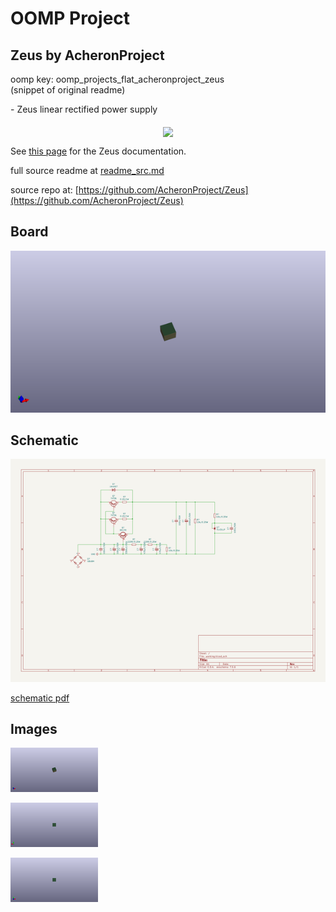# OOMP Project  
## Zeus  by AcheronProject  
  
oomp key: oomp_projects_flat_acheronproject_zeus  
(snippet of original readme)  
  
﻿- Zeus linear rectified power supply  
  
<p align="center">  
  <img align="middle" src="https://raw.githubusercontent.com/Gondolindrim/acheronLibrary/master/graphics/acheronLong.png"  width="400">   
</p>  
  
See [this page](https://gondolindrim.github.io/AcheronDocs/Zeus/inrto.html) for the Zeus documentation.  
  
  full source readme at [readme_src.md](readme_src.md)  
  
source repo at: [https://github.com/AcheronProject/Zeus](https://github.com/AcheronProject/Zeus)  
## Board  
  
[![working_3d.png](working_3d_600.png)](working_3d.png)  
## Schematic  
  
[![working_schematic.png](working_schematic_600.png)](working_schematic.png)  
  
[schematic pdf](working_schematic.pdf)  
## Images  
  
[![working_3d.png](working_3d_140.png)](working_3d.png)  
  
[![working_3d_back.png](working_3d_back_140.png)](working_3d_back.png)  
  
[![working_3d_front.png](working_3d_front_140.png)](working_3d_front.png)  

